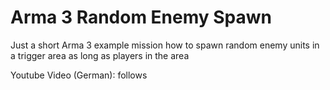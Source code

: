 # Arma 3 Random Enemy Spawn
Just a short Arma 3 example mission how to spawn random enemy units in a trigger area as long as players in the area

Youtube Video (German): follows
